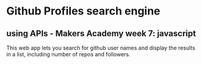 <h1>Github Profiles search engine</h1>

<h2>using APIs - Makers Academy week 7: javascript</h2>

This web app lets you search for github user names and display the results in a list, including number of repos and followers.